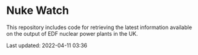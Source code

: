 # Nuke Watch

This repository includes code for retrieving the latest information available on the output of EDF nuclear power plants in the UK.

Last updated: 2022-04-11 03:36
